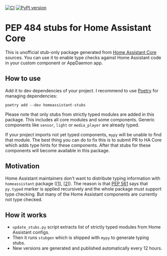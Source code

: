 [![CI](https://github.com/KapJI/homeassistant-stubs/actions/workflows/ci.yaml/badge.svg)](https://github.com/KapJI/homeassistant-stubs/actions/workflows/ci.yaml)
[![PyPI version](https://img.shields.io/pypi/v/homeassistant-stubs)](https://pypi.org/project/homeassistant-stubs/)

# PEP 484 stubs for Home Assistant Core

This is unofficial stub-only package generated from [Home Assistant Core](https://github.com/home-assistant/core) sources.
You can use it to enable type checks against Home Assistant code in your custom component or AppDaemon app.

## How to use

Add it to dev dependencies of your project.
I recommend to use [Poetry](https://python-poetry.org/) for managing dependencies:

```shell
poetry add --dev homeassistant-stubs
```

Please note that only stubs from strictly typed modules are added in this package.
This includes all core modules and some components.
Generic components like `sensor`, `light` or `media_player` are already typed.

If your project imports not yet typed components, `mypy` will be unable to find that module.
The best thing you can do to fix this is to submit PR to HA Core which adds type hints for these components.
After that stubs for these components will become available in this package.

## Motivation

Home Assistant maintainers don't want to distribute typing information with `homeassistant` package
([[1]](https://github.com/home-assistant/core/pull/28866),
[[2]](https://github.com/home-assistant/core/pull/47796)).
The reason is that [PEP 561](https://www.python.org/dev/peps/pep-0561/#packaging-type-information)
says that `py.typed` marker is applied recursively and the whole package must support type checking.
But many of the Home Assistant components are currently not type checked.

## How it works

- `update_stubs.py` script extracts list of strictly typed modules from Home Assistant configs.
- Then it runs `stubgen` which is shipped with `mypy` to generate typing stubs.
- New versions are generated and published automatically every 12 hours.
